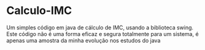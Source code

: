 # Calculo-IMC

Um simples código em java de cálculo de IMC, usando a biblioteca swing.  
Este código não é uma forma eficaz e segura totalmente para um sistema, é apenas uma amostra da minha evolução nos estudos do java
